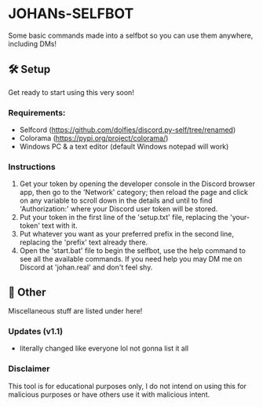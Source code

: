 # JOHANs-SELFBOT
Some basic commands made into a selfbot so you can use them anywhere, including DMs!

## 🛠️ Setup
Get ready to start using this very soon!
### Requirements: 
* Selfcord (https://github.com/dolfies/discord.py-self/tree/renamed)
* Colorama (https://pypi.org/project/colorama/)
* Windows PC & a text editor (default Windows notepad will work)
### Instructions
1. Get your token by opening the developer console in the Discord browser app, then go to the 'Network' category; then reload the page and click on any variable to scroll down in the details and until to find 'Authorization:' where your Discord user token will be stored.
2. Put your token in the first line of the 'setup.txt' file, replacing the 'your-token' text with it.
3. Put whatever you want as your preferred prefix in the second line, replacing the 'prefix' text already there.
4. Open the 'start.bat' file to begin the selfbot, use the help command to see all the available commands.
If you need help you may DM me on Discord at 'johan.real' and don't feel shy.
## 🔮 Other
Miscellaneous stuff are listed under here!
### Updates (v1.1)
- literally changed like everyone lol not gonna list it all
### Disclaimer
This tool is for educational purposes only, I do not intend on using this for malicious purposes or have others use it with malicious intent.
